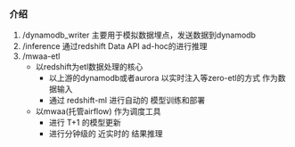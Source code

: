 ### 介绍

1. /dynamodb_writer 主要用于模拟数据埋点，发送数据到dynamodb 
2. /inference 通过redshift Data API ad-hoc的进行推理
3. /mwaa-etl
	+ 以redshift为etl数据处理的核心
	  - 以上游的dynamodb或者aurora 以实时注入等zero-etl的方式 作为数据输入
	  - 通过 redshift-ml 进行自动的 模型训练和部署
	+ 以mwaa(托管airflow) 作为调度工具
	  - 进行 T+1 的模型更新
	  - 进行分钟级的 近实时的 结果推理 


